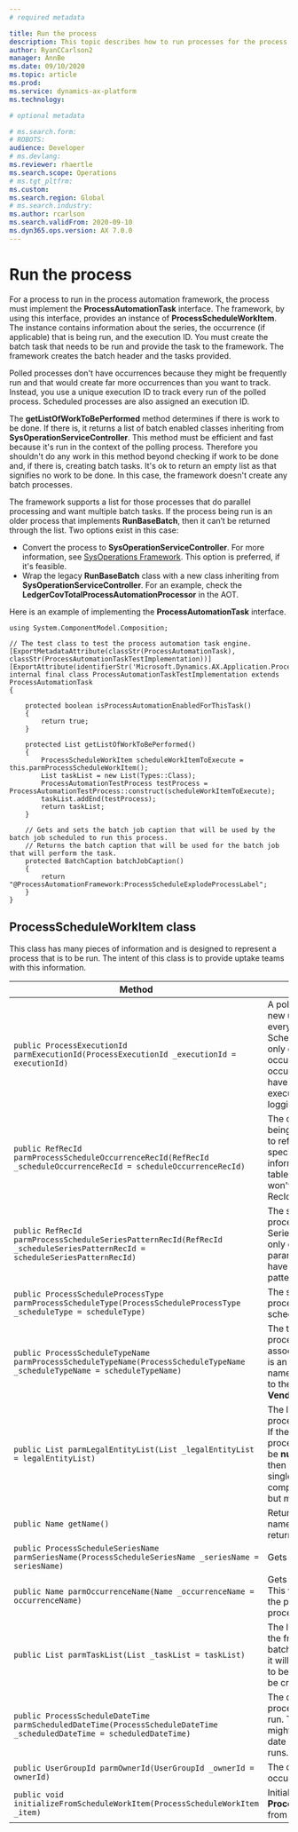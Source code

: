 ```yaml
---
# required metadata

title: Run the process
description: This topic describes how to run processes for the process automation framework.
author: RyanCCarlson2
manager: AnnBe
ms.date: 09/10/2020
ms.topic: article
ms.prod: 
ms.service: dynamics-ax-platform
ms.technology: 

# optional metadata

# ms.search.form: 
# ROBOTS: 
audience: Developer
# ms.devlang: 
ms.reviewer: rhaertle
ms.search.scope: Operations
# ms.tgt_pltfrm: 
ms.custom:
ms.search.region: Global
# ms.search.industry: 
ms.author: rcarlson
ms.search.validFrom: 2020-09-10
ms.dyn365.ops.version: AX 7.0.0
---
```


# Run the process

For a process to run in the process automation framework, the process must implement the **ProcessAutomationTask** interface. The framework, by using this interface, provides an instance of **ProcessScheduleWorkItem**. The instance contains information about the series, the occurrence (if applicable) that is being run, and the execution ID. You must create the batch task that needs to be run and provide the task to the framework. The framework creates the batch header and the tasks provided.

Polled processes don't have occurrences because they might be frequently run and that would create far more occurrences than you want to track. Instead, you use a unique execution ID to track every run of the polled process. Scheduled processes are also assigned an execution ID.

The **getListOfWorkToBePerformed** method determines if there is work to be done. If there is, it returns a list of batch enabled classes inheriting from **SysOperationServiceController**. This method must be efficient and fast because it's run in the context of the polling process. Therefore you shouldn't do any work in this method beyond checking if work to be done and, if there is, creating batch tasks. It's ok to return an empty list as that signifies no work to be done. In this case, the framework doesn't create any batch processes.

The framework supports a list for those processes that do parallel processing and want multiple batch tasks. If the process being run is an older process that implements **RunBaseBatch**, then it can’t be returned through the list. Two options exist in this case:

- Convert the process to **SysOperationServiceController**. For more information, see [SysOperations Framework](https://docs.microsoft.com/dynamicsax-2012/developer/sysoperation-framework-overview). This option is preferred, if it's feasible.
- Wrap the legacy **RunBaseBatch** class with a new class inheriting from **SysOperationServiceController**. For an example, check the **LedgerCovTotalProcessAutomationProcessor** in the AOT.

Here is an example of implementing the **ProcessAutomationTask** interface.

```xpp
using System.ComponentModel.Composition;

// The test class to test the process automation task engine.
[ExportMetadataAttribute(classStr(ProcessAutomationTask), classStr(ProcessAutomationTaskTestImplementation))]
[ExportAttribute(identifierStr('Microsoft.Dynamics.AX.Application.ProcessAutomationTask'))]
internal final class ProcessAutomationTaskTestImplementation extends ProcessAutomationTask
{

    protected boolean isProcessAutomationEnabledForThisTask()
    {
        return true;
    }

    protected List getListOfWorkToBePerformed()
    {
        ProcessScheduleWorkItem scheduleWorkItemToExecute = this.parmProcessScheduleWorkItem();
        List taskList = new List(Types::Class);
        ProcessAutomationTestProcess testProcess = ProcessAutomationTestProcess::construct(scheduleWorkItemToExecute);
        taskList.addEnd(testProcess);
        return taskList;
    }

    // Gets and sets the batch job caption that will be used by the batch job scheduled to run this process.
    // Returns the batch caption that will be used for the batch job that will perform the task.
    protected BatchCaption batchJobCaption()
    {
        return "@ProcessAutomationFramework:ProcessScheduleExplodeProcessLabel";
    }
}
```

## ProcessScheduleWorkItem class

This class has many pieces of information and is designed to represent a process that is to be run. The intent of this class is to provide uptake teams with this information.

Method | Description
---|---
`public ProcessExecutionId parmExecutionId(ProcessExecutionId _executionId = executionId)` | A polled process gets a new unique Execution ID every time it is run. Scheduled processes are only ever run once for each occurrence so each occurrence will only ever have one execution ID. The execution ID is used for logging errors.
`public RefRecId parmProcessScheduleOccurrenceRecId(RefRecId _scheduleOccurrenceRecId = scheduleOccurrenceRecId)` | The occurrence that is being run. Use this method to reference occurrence-specific parameter information in parameter tables. Polled processes won't have an occurrence RecId.
`public RefRecId parmProcessScheduleSeriesPatternRecId(RefRecId _scheduleSeriesPatternRecId = scheduleSeriesPatternRecId)` | The series pattern this process is associated with. Series currently can have only one pattern. All parameter records typically have a foreign key to this pattern.
`public ProcessScheduleProcessType parmProcessScheduleType(ProcessScheduleProcessType _scheduleType = scheduleType)` | The schedule type of this process - polled or scheduled.
`public ProcessScheduleTypeName parmProcessScheduleTypeName(ProcessScheduleTypeName _scheduleTypeName = scheduleTypeName)` | The type name that this process and series is associated with. This name is an internal developer name and it isn't displayed to the user. For example, **VendPaymentProposal**.
`public List parmLegalEntityList(List _legalEntityList = legalEntityList)` | The list of legal entities this process will be run against. If the process is a global process, then this list will be **null**. If single company then this list will contain a single company. Multi-company isn't supported, but might be in the future.
`public Name getName()` | Returns the occurrence name. If a type is polled, it returns the series name.
`public ProcessScheduleSeriesName parmSeriesName(ProcessScheduleSeriesName _seriesName = seriesName)` | Gets the name of the series.
`public Name parmOccurrenceName(Name _occurrenceName = occurrenceName)` | Gets the occurrence name. This value will be empty if the process is a polled process.
`public List parmTaskList(List _taskList = taskList)` | The list of batch tasks for the framework to add to batch. If this list is **null**, then it will be assumed  no work to be done and nothing will be created in batch.
`public ProcessScheduleDateTime parmScheduledDateTime(ProcessScheduleDateTime _scheduledDateTime = scheduledDateTime)` | The date and time the process was scheduled to run. The date and time might differ from the actual date and time the process runs.
`public UserGroupId parmOwnerId(UserGroupId _ownerId = ownerId)` | The owner of the occurrence being run.
`public void initializeFromScheduleWorkItem(ProcessScheduleWorkItem _item)` | Initializes an instance of **ProcessScheduleWorkItem** from another instance.
